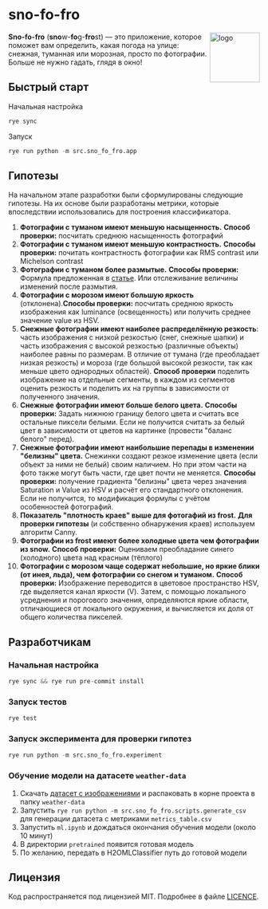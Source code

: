 # sno-fo-fro
<img src=https://github.com/user-attachments/assets/177846f6-5e40-40db-9384-a0e67ac2de2f alt="logo" width="100" align="right">

**Sno-fo-fro** (**sno**w-**fo**g-**fro**st) — это приложение, которое поможет вам определить, какая погода на улице: снежная, туманная или морозная, просто по фотографии. Больше не нужно гадать, глядя в окно!

## Быстрый старт

Начальная настройка
```python
rye sync
```

Запуск
```python
rye run python -m src.sno_fo_fro.app
```

## Гипотезы

На начальном этапе разработки были сформулированы следующие гипотезы. На их основе были разработаны метрики, которые впоследствии использовались для построения классификатора.

1. **Фотографии с туманом имеют меньшую насыщенность.**  **Способ проверки:** посчитать среднюю насыщенность фотографий
2. **Фотографии с туманом имеют меньшую контрастность.** **Способы проверки:** почитать контрастность фотографии как RMS contrast или Michelson contrast 
3. **Фотографии с туманом более размытые.** **Способы проверки:** Формула предложенная в [статье](https://pyimagesearch.com/2015/09/07/blur-detection-with-opencv/). Или отслеживание величины изменений после размытия.
4. **Фотографии с морозом имеют большую яркость** (отклонена).**Способы проверки:**  посчитать среднюю яркость изображения как luminance (освещенность) или получить среднее значение value из HSV.
5. **Снежные фотографии имеют наиболее распределённую резкость**: часть изображения с низкой резкостью (снег, снежные шапки) и часть изображения с высокой резкостью (различные объекты) наиболее равны по размерам. В отличие от тумана (где преобладает низкая резкость) и мороза (где большой высокой резкости, так как меньше цвето однородных областей). **Способ проверки** поделить изображение на отдельные сегменты, в каждом из сегментов оценить резкость и поделить их на группы в зависимости от полученного значения.
6. **Снежные фотографии имеют больше белого цвета.** **Способы проверки:** Задать нижнюю границу белого цвета и считать все остальные пиксели белыми. Если не получится считать за белый цвет в зависимости от цветов на картинке (провести "баланс белого" перед).
7.  **Снежные фотографии имеют наибольшие перепады в изменении "белизны" цвета.** Снежинки создают резкое изменение цвета (если объект за ними не белый) своим наличием. Но при этом части на фото также могут быть части, где цвет почти не меняется. **Способы проверки:** получение градиента "белизны" цвета через значения Saturation и Value из HSV и расчёт его стандартного отклонения. Если не получится, то модификация формулы с учётом особенностей фотографий. 
8. **Показатель "плотность краев" выше для фотогафий из frost.** **Для проверки гипотезы** (и собственно обнаружения краев) используем алгоритм Сanny.
9. **Фотографии из frost имеют более холодные цвета чем фотографии из snow.** **Способ проверки:** Оцениваем преобладание синего (холодного) цвета над красным (тёплого)
10. **Фотографии с морозом чаще содержат небольшие, но яркие блики (от инея, льда), чем фотографии со снегом и туманом.** **Способ проверки:** Изображение переводится в цветовое пространство HSV, где выделяется канал яркости (V). Затем, с помощью локального усреднения и порогового значения, определяются яркие области, отличающиеся от локального окружения, и вычисляется их доля от общего количества пикселей.

## Разработчикам

### Начальная настройка
```python
rye sync && rye run pre-commit install
```

### Запуск тестов
```python
rye test
```

### Запуск эксперимента для проверки гипотез

```python
rye run python -m src.sno_fo_fro.experiment
```

### Обучение модели на датасете `weather-data`

1. Скачать [датасет с изображениями](https://drive.usercontent.google.com/download?id=1DgfRxGJRhEGTGR7H1HbuifFz0TUlbBaG&export=download) и распаковать в корне проекта в папку `weather-data`
2. Запустить `rye run python -m src.sno_fo_fro.scripts.generate_csv` для генерации датасета с метриками `metrics_table.csv`
3. Запустить `ml.ipynb` и дождаться окончания обучения модели (около 10 минут)
4. В директории `pretrained` появится готовая модель
5. По желанию, передать в H2OMLClassifier путь до готовой модели

## Лицензия

Код распространяется под лицензией MIT. Подробнее в файле [LICENCE](LICENCE).
